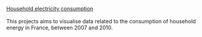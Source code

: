 [Household electricity consumption](https://github.com/hoaluan97/dataviz-electricite-conso) <br/><br/>
This projects aims to visualise data related to the consumption of household energy in France, between 2007 and 2010. 
